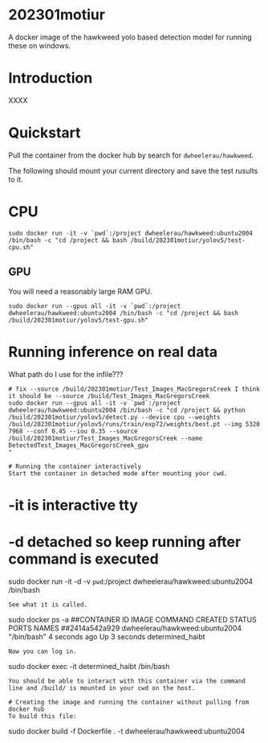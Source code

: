 # 202301motiur  
A docker image of the hawkweed yolo based detection model for running these on windows.  

# Introduction  
XXXX

# Quickstart
Pull the container from the docker hub by search for `dwheelerau/hawkweed`.  

The following should mount your current directory and save the test rusults to it.

# CPU  
```
sudo docker run -it -v `pwd`:/project dwheelerau/hawkweed:ubuntu2004 /bin/bash -c "cd /project && bash /build/202301motiur/yolov5/test-cpu.sh"
```
## GPU
You will need a reasonably large RAM GPU.  
```
sudo docker run --gpus all -it -v `pwd`:/project dwheelerau/hawkweed:ubuntu2004 /bin/bash -c "cd /project && bash /build/202301motiur/yolov5/test-gpu.sh"
```

# Running inference on real data
What path do I use for the infile???

 
```
# fix --source /build/202301motiur/Test_Images_MacGregorsCreek I think it should be --source /build/Test_Images_MacGregorsCreek
sudo docker run --gpus all -it -v `pwd`:/project dwheelerau/hawkweed:ubuntu2004 /bin/bash -c "cd /project && python /build/202301motiur/yolov5/detect.py --device cpu --weights /build/202301motiur/yolov5/runs/train/exp72/weights/best.pt --img 5320 7968 --conf 0.45 --iou 0.35 --source /build/202301motiur/Test_Images_MacGregorsCreek --name DetectedTest_Images_MacGregorsCreek_gpu
"

# Running the container interactively  
Start the container in detached mode after mounting your cwd.  
```
# -it is interactive tty
# -d detached so keep running after command is executed
 sudo docker run -it -d -v `pwd`:/project dwheelerau/hawkweed:ubuntu2004 /bin/bash
```
See what it is called.
```
sudo docker ps -a
##CONTAINER ID   IMAGE                            COMMAND       CREATED         STATUS         PORTS     NAMES
##2414a542a929   dwheelerau/hawkweed:ubuntu2004   "/bin/bash"   4 seconds ago   Up 3 seconds             determined_haibt
```
Now you can log in.
```
sudo docker exec -it determined_haibt /bin/bash
```
You should be able to interact with this container via the command line and /build/ is mounted in your cwd on the host.  

# Creating the image and running the container without pulling from docker hub
To build this file:  

```
sudo docker build -f Dockerfile . -t dwheelerau/hawkweed:ubuntu2004
```
```
